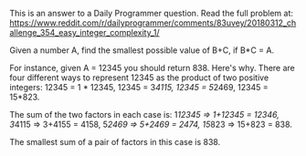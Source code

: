 This is an answer to a Daily Programmer question. Read the full problem at: 
https://www.reddit.com/r/dailyprogrammer/comments/83uvey/20180312_challenge_354_easy_integer_complexity_1/

Given a number A, find the smallest possible value of B+C, if B*C = A. 

For instance, given A = 12345 you should return 838. Here's why. There are four different ways to represent 12345 as 
the product of two positive integers: 12345 = 1 \* 12345, 12345 = 3*4115, 12345 = 5*2469, 12345 = 15*823. 

The sum of the two factors in each case is: 1*12345 => 1+12345 = 12346, 3*4115 => 3+4155 = 4158, 5*2469 => 5+2469 = 2474, 
15*823 => 15+823 = 838. 

The smallest sum of a pair of factors in this case is 838.
